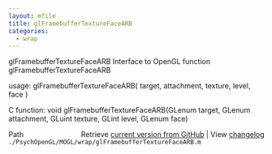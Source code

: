 ```yaml
---
layout: mfile
title: glFramebufferTextureFaceARB
categories:
  - wrap
---
```


glFramebufferTextureFaceARB  Interface to OpenGL function glFramebufferTextureFaceARB

usage:  glFramebufferTextureFaceARB\( target, attachment, texture, level, face \)

C function:  void glFramebufferTextureFaceARB\(GLenum target, GLenum attachment, GLuint texture, GLint level, GLenum face\)


<div class="code_header" style="text-align:right;">
  <span style="float:left;">Path&nbsp;&nbsp;</span> <span class="counter">Retrieve <a href=
  "https://raw.github.com/Psychtoolbox-3/Psychtoolbox-3/beta/./PsychOpenGL/MOGL/wrap/glFramebufferTextureFaceARB.m">current version from GitHub</a> | View <a href=
  "https://github.com/Psychtoolbox-3/Psychtoolbox-3/commits/beta/./PsychOpenGL/MOGL/wrap/glFramebufferTextureFaceARB.m">changelog</a></span>
</div>
<div class="code">
  <code>./PsychOpenGL/MOGL/wrap/glFramebufferTextureFaceARB.m</code>
</div>
